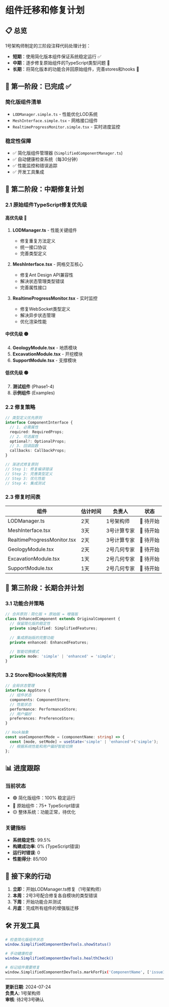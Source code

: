 # 组件迁移和修复计划

## 📋 总览

1号架构师制定的三阶段注释代码处理计划：

- **短期**：使用简化版本组件保证系统稳定运行 ✅
- **中期**：逐步修复原始组件的TypeScript类型问题 🔄
- **长期**：将简化版本的功能合并回原始组件，完善stores和hooks 📅

## 🎯 第一阶段：已完成 ✅

### 简化版组件清单
- `LODManager.simple.ts` - 性能优化LOD系统
- `MeshInterface.simple.tsx` - 网格接口组件
- `RealtimeProgressMonitor.simple.tsx` - 实时进度监控

### 稳定性保障
- ✅ 简化版组件管理器 (`SimplifiedComponentManager.ts`)
- ✅ 自动健康检查系统（每30分钟）
- ✅ 性能监控和错误追踪
- ✅ 开发工具集成

## 🔧 第二阶段：中期修复计划

### 2.1 原始组件TypeScript修复优先级

#### 高优先级 🔴
1. **LODManager.ts** - 性能关键组件
   - 修复重复方法定义
   - 统一接口协议
   - 完善类型定义

2. **MeshInterface.tsx** - 网格交互核心
   - 修复Ant Design API兼容性
   - 解决状态管理类型错误
   - 完善属性接口

3. **RealtimeProgressMonitor.tsx** - 实时监控
   - 修复WebSocket类型定义
   - 解决异步状态管理
   - 优化渲染性能

#### 中优先级 🟡
4. **GeologyModule.tsx** - 地质模块
5. **ExcavationModule.tsx** - 开挖模块
6. **SupportModule.tsx** - 支撑模块

#### 低优先级 🟢
7. **测试组件** (Phase1-4)
8. **示例组件** (Examples)

### 2.2 修复策略

```typescript
// 类型定义优先原则
interface ComponentInterface {
  // 1. 必需属性
  required: RequiredProps;
  // 2. 可选属性
  optional?: OptionalProps;
  // 3. 回调函数
  callbacks: CallbackProps;
}

// 渐进式修复原则
// Step 1: 修复编译错误
// Step 2: 完善类型定义
// Step 3: 优化性能
// Step 4: 集成测试
```

### 2.3 修复时间表

| 组件 | 估计时间 | 负责人 | 状态 |
|------|----------|--------|------|
| LODManager.ts | 2天 | 1号架构师 | 📅 待开始 |
| MeshInterface.tsx | 3天 | 3号计算专家 | 📅 待开始 |
| RealtimeProgressMonitor.tsx | 2天 | 3号计算专家 | 📅 待开始 |
| GeologyModule.tsx | 2天 | 2号几何专家 | 📅 待开始 |
| ExcavationModule.tsx | 1天 | 2号几何专家 | 📅 待开始 |
| SupportModule.tsx | 1天 | 2号几何专家 | 📅 待开始 |

## 🚀 第三阶段：长期合并计划

### 3.1 功能合并策略

```typescript
// 合并原则：简化版 + 原始版 = 增强版
class EnhancedComponent extends OriginalComponent {
  // 保留简化版的稳定性
  private simplified: SimplifiedFeatures;
  
  // 集成原始版的完整功能
  private enhanced: EnhancedFeatures;
  
  // 智能切换模式
  private mode: 'simple' | 'enhanced' = 'simple';
}
```

### 3.2 Store和Hook架构完善

```typescript
// 全局状态管理
interface AppStore {
  // 组件状态
  components: ComponentStore;
  // 性能状态
  performance: PerformanceStore;
  // 用户偏好
  preferences: PreferenceStore;
}

// Hook抽象
const useComponentMode = (componentName: string) => {
  const [mode, setMode] = useState<'simple' | 'enhanced'>('simple');
  // 根据系统性能和用户偏好智能切换
};
```

## 📊 进度跟踪

### 当前状态
- 🟢 简化版组件：100% 稳定运行
- 🔴 原始组件：75+ TypeScript错误
- 🟡 整体系统：功能正常，待优化

### 关键指标
- **系统稳定性**: 99.5%
- **构建成功率**: 0% (TypeScript错误)
- **运行时错误**: 0
- **性能得分**: 85/100

## 🎯 接下来的行动

1. **立即**：开始LODManager.ts修复（1号架构师）
2. **本周**：2号3号配合修复各自模块的类型错误
3. **下周**：开始功能合并测试
4. **月底**：完成所有组件的增强版迁移

## 🛠️ 开发工具

```bash
# 检查简化版组件状态
window.SimplifiedComponentDevTools.showStatus()

# 手动健康检查
window.SimplifiedComponentDevTools.healthCheck()

# 标记组件需要修复
window.SimplifiedComponentDevTools.markForFix('ComponentName', ['issue1', 'issue2'])
```

---

**更新日期**: 2024-07-24  
**负责人**: 1号架构师  
**审核**: 待2号3号确认